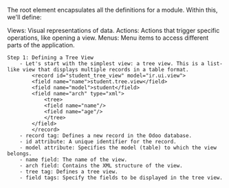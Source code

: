 The <odoo> root element encapsulates all the definitions for a module. Within this, we'll define:

Views: Visual representations of data.
Actions: Actions that trigger specific operations, like opening a view.
Menus: Menu items to access different parts of the application.

    Step 1: Defining a Tree View
        - Let's start with the simplest view: a tree view. This is a list-like view that displays multiple records in a table format.
            <record id="student_tree_view" model="ir.ui.view">
            <field name="name">student.tree.view</field>
            <field name="model">student</field>
            <field name="arch" type="xml">
                <tree>
                <field name="name"/>
                <field name="age"/>
                </tree>
            </field>
            </record>
        - record tag: Defines a new record in the Odoo database.
        - id attribute: A unique identifier for the record.
        - model attribute: Specifies the model (table) to which the view belongs.
        - name field: The name of the view.
        - arch field: Contains the XML structure of the view.
        - tree tag: Defines a tree view.
        - field tags: Specify the fields to be displayed in the tree view.